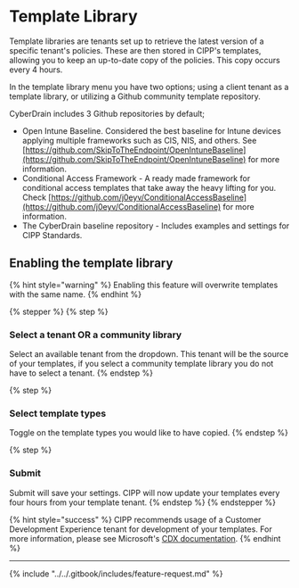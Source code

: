 # Template Library

Template libraries are tenants set up to retrieve the latest version of a specific tenant's policies. These are then stored in CIPP's templates, allowing you to keep an up-to-date copy of the policies. This copy occurs every 4 hours.

In the template library menu you have two options; using a client tenant as a template library, or utilizing a Github community template repository.

CyberDrain includes 3 Github repositories by default;

* Open Intune Baseline. Considered the best baseline for Intune devices applying multiple frameworks such as CIS, NIS, and others. See [https://github.com/SkipToTheEndpoint/OpenIntuneBaseline](https://github.com/SkipToTheEndpoint/OpenIntuneBaseline) for more information.
* Conditional Access Framework - A ready made framework for conditional access templates that take away the heavy lifting for you. Check [https://github.com/j0eyv/ConditionalAccessBaseline](https://github.com/j0eyv/ConditionalAccessBaseline) for more information.
* The CyberDrain baseline repository - Includes examples and settings for CIPP Standards.

## Enabling the template library&#x20;

{% hint style="warning" %}
Enabling this feature will overwrite templates with the same name.
{% endhint %}

{% stepper %}
{% step %}
### Select a tenant OR a community library

Select an available tenant from the dropdown. This tenant will be the source of your templates, if you select a community template library you do not have to select a tenant.
{% endstep %}

{% step %}
### Select template types

Toggle on the template types you would like to have copied.
{% endstep %}

{% step %}
### Submit

Submit will save your settings. CIPP will now update your templates every four hours from your template tenant.
{% endstep %}
{% endstepper %}

{% hint style="success" %}
CIPP recommends usage of a Customer Development Experience tenant for development of your templates. For more information, please see Microsoft's [CDX documentation](https://cdx.transform.microsoft.com/).
{% endhint %}

***

{% include "../../.gitbook/includes/feature-request.md" %}

